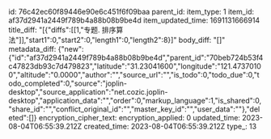 id: 76c42ec60f89446e90e6c451f6f09baa
parent_id: 
item_type: 1
item_id: af37d2941a2449f789b4a88b08b9be4d
item_updated_time: 1691131666914
title_diff: "[{\"diffs\":[[1,\"专题. 排序算法\"]],\"start1\":0,\"start2\":0,\"length1\":0,\"length2\":8}]"
body_diff: "[]"
metadata_diff: {"new":{"id":"af37d2941a2449f789b4a88b08b9be4d","parent_id":"70beb724b53f4c47823db93c7d479823","latitude":"31.23041600","longitude":"121.47370100","altitude":"0.0000","author":"","source_url":"","is_todo":0,"todo_due":0,"todo_completed":0,"source":"joplin-desktop","source_application":"net.cozic.joplin-desktop","application_data":"","order":0,"markup_language":1,"is_shared":0,"share_id":"","conflict_original_id":"","master_key_id":"","user_data":""},"deleted":[]}
encryption_cipher_text: 
encryption_applied: 0
updated_time: 2023-08-04T06:55:39.212Z
created_time: 2023-08-04T06:55:39.212Z
type_: 13